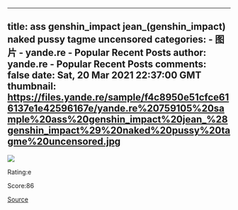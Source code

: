 
---
title: ass genshin_impact jean_(genshin_impact) naked pussy tagme uncensored
categories: 
    - 图片
    - yande.re - Popular Recent Posts
author: yande.re - Popular Recent Posts
comments: false
date: Sat, 20 Mar 2021 22:37:00 GMT
thumbnail: https://files.yande.re/sample/f4c8950e51cfce616137e1e42596167e/yande.re%20759105%20sample%20ass%20genshin_impact%20jean_%28genshin_impact%29%20naked%20pussy%20tagme%20uncensored.jpg
---

<div>   
<img src="https://files.yande.re/sample/f4c8950e51cfce616137e1e42596167e/yande.re%20759105%20sample%20ass%20genshin_impact%20jean_%28genshin_impact%29%20naked%20pussy%20tagme%20uncensored.jpg" referrerpolicy="no-referrer"><p>Rating:e</p> <p>Score:86</p><a href="https://i.pximg.net/img-original/img/2021/01/21/07/00/38/87193253_p0.jpg">Source</a>  
</div>
            